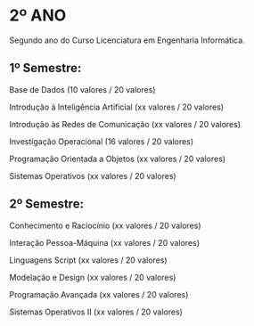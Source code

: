 # 2º ANO

Segundo ano do Curso Licenciatura em Engenharia Informática.

## 1º Semestre:

Base de Dados (10 valores / 20 valores)

Introdução à Inteligência Artificial (xx valores / 20 valores)

Introdução às Redes de Comunicação (xx valores / 20 valores)

Investigação Operacional (16 valores / 20 valores)

Programação Orientada a Objetos (xx valores / 20 valores)

Sistemas Operativos (xx valores / 20 valores)

## 2º Semestre:

Conhecimento e Raciocínio (xx valores / 20 valores)
	 	 	 	 
Interação Pessoa-Máquina (xx valores / 20 valores)

Linguagens Script (xx valores / 20 valores)

Modelação e Design (xx valores / 20 valores)

Programação Avançada (xx valores / 20 valores)

Sistemas Operativos II (xx valores / 20 valores)
 	 	 
